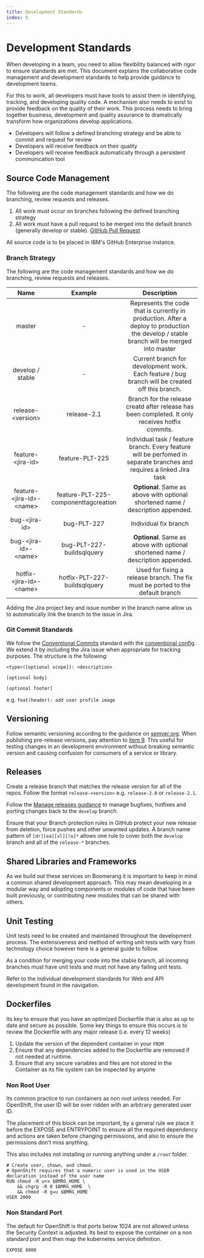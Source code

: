 ```yaml
---
title: Development Standards
index: 5
---
```


# Development Standards

When developing in a team, you need to allow flexibility balanced with rigor to ensure standards are met. This document explains the collaborative code management and development standards to help provide guidance to development teams.

For this to work, all developers must have tools to assist them in identifying, tracking, and developing quality code. A mechanism also needs to exist to provide feedback on the quality of their work. This process needs to bring together business, development and quality assurance to dramatically transform how organizations develop applications.

- Developers will follow a defined branching strategy and be able to commit and request for review
- Developers will receive feedback on their quality
- Developers will receive feedback automatically through a persistent communication tool

## Source Code Management

The following are the code management standards and how we do branching, review requests and releases.

1. All work must occur on branches following the defined branching strategy
2. All work must have a pull request to be merged into the default branch (generally develop or stable). [GitHub Pull Request](https://help.github.com/articles/creating-a-pull-request/)

All source code is to be placed in IBM's GitHub Enterprise instance.

### Branch Strategy

The following are the code management standards and how we do branching, review requests and releases.

|           **Name**           |             **Example**              |                                                             **Description**                                                              |
| :--------------------------: | :----------------------------------: | :--------------------------------------------------------------------------------------------------------------------------------------: |
|            master            |                  -                   | Represents the code that is currently in production. After a deploy to production the develop / stable branch will be merged into master |
|       develop / stable       |                  -                   |                     Current branch for development work. Each feature / bug branch will be created off this branch.                      |
|      release-\<version>      |             release-2.1              |                     Branch for the release creatd after release has been completed. It only receives hotfix commits.                     |
|     feature-\<jira-id\>      |           feature-PLT-225            |          Individual task / feature branch. Every feature will be perfomed in separate branches and requires a linked Jira task           |
| feature-\<jira-id\>-\<name\> | feature-PLT-225-componenttagcreation |                             **Optional**. Same as above with optional shortened name / description appended.                             |
|       bug-\<jira-id\>        |             bug-PLT-227              |                                                          Individual fix branch                                                           |
|   bug-\<jira-id\>-\<name\>   |      bug-PLT-227-buildsqlquery       |                             **Optional**. Same as above with optional shortened name / description appended.                             |
| hotfix-\<jira-id\>-\<name\>  |     hotfix-PLT-227-buildsqlquery     |                              Used for fixing a release branch. The fix must be ported to the default branch                              |

Adding the Jira project key and issue number in the branch name allow us to automatically link the branch to the issue in Jira.

### Git Commit Standards

We follow the [Conventional Commits](https://www.conventionalcommits.org/en/v1.0.0-beta.2/) standard with the [conventional config](https://github.com/marionebl/commitlint/tree/master/%40commitlint/config-conventional). We extend it by including the Jira issue when appropriate for tracking purposes. The structure is the following:

```text
<type>([optional scope]): <description>

[optional body]

[optional footer]
```

e.g. `feat(header): add user profile image`

## Versioning

Follow semantic versioning according to the guidance on [semver.org](http://semver.org/). When publishing pre-release versions, pay attention to [item 9](https://semver.org/spec/v2.0.0.html#spec-item-9). This useful for testing changes in an development environment without breaking semantic version and causing confusion for consumers of a service or library.

## Releases

Create a release branch that matches the release version for all of the repos. Follow the format `release-<version>` e.g. `release-2.0` or `release-2.1`.

Follow the [Manage releases guidance](https://docs.microsoft.com/en-us/azure/devops/repos/git/git-branching-guidance?view=azure-devops#manage-releases) to manage bugfixes, hotfixes and porting changes back to the `develop` branch.

Ensure that your Branch protection rules in GitHub protect your new release from deletion, force pushes and other unwanted updates. A branch name pattern of `[dr][ea][vl][!o]*` allows one rule to cover both the `develop` branch and all of the `release-*` branches.

## Shared Libraries and Frameworks

As we build out these services on Boomerang it is important to keep in mind a common shared development approach. This may mean developing in a modular way and adopting components or modules of code that have been built previously, or contributing new modules that can be shared with others.

## Unit Testing

Unit tests need to be created and maintained throughout the development process. The extensiveness and method of writing unit tests with vary from technology choice however here is a general guide to follow.

As a condition for merging your code into the stable branch, all incoming branches must have unit tests and must not have any failing unit tests.

Refer to the individual development standards for Web and API development found in the navigation.

## Dockerfiles

Its key to ensure that you have an optimized Dockerfile that is also as up to date and secure as possible. Some key things to ensure this occurs is to review the Dockerfile with any major release (i.e. every 12 weeks)

1. Update the version of the dependent container in your `FROM`
2. Ensure that any dependencies added to the Dockerfile are removed if not needed at runtime.
3. Ensure that any secure variables and files are not stored in the Container as its file system can be inspected by anyone

### Non Root User

Its common practice to run containers as non root unless needed. For OpenShift, the user ID will be over ridden with an arbitrary generated user ID.

The placement of this block can be important, by a general rule we place it before the EXPOSE and ENTRYPOINT to ensure all the required dependency and actions are taken before changing permissions, and also to ensure the permissions don't miss anything.

This also includes not installing or running anything under a `/root` folder.

```docker
# Create user, chown, and chmod.
# OpenShift requires that a numeric user is used in the USER declaration instead of the user name
RUN chmod -R u+x $BMRG_HOME \
    && chgrp -R 0 $BMRG_HOME  \
    && chmod -R g=u $BMRG_HOME
USER 2000
```

### Non Standard Port

The default for OpenShift is that ports below 1024 are not allowed unless the Security Context is adjusted. Its best to expose the container on a non standard port and then map the kubernetes service definition.

```shell
EXPOSE 8080
```

